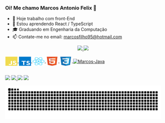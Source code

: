### Oi! Me chamo Marcos Antonio Felix 👋

- 🔭 Hoje trabalho com front-End
- 🌱 Estou aprendendo React / TypeScript
- 🎓 Graduando em Engenharia da Computação
- 📫 Contate-me no email: marcosfilho95@hotmail.com
<div align="center">
  <a href="https://github.com/marcosfilho95">
  <img height="170em" src="https://github-readme-stats.vercel.app/api?username=marcosfilho95&show_icons=true&theme=dark&include_all_commits=true&count_private=true"/>
  <img height="130em" src="https://github-readme-stats.vercel.app/api/top-langs/?username=marcosfilho95&layout=compact&langs_count=16&theme=dark"/>
</div>  
<div style="display: inline_block"><br>
  <img align="center" alt="Marcos-Js" height="30" width="40" src="https://raw.githubusercontent.com/devicons/devicon/master/icons/javascript/javascript-plain.svg">
  <img align="center" alt="Marcos-Ts" height="30" width="40" src="https://raw.githubusercontent.com/devicons/devicon/master/icons/typescript/typescript-plain.svg">
  <img align="center" alt="Marcos-React" height="30" width="40" src="https://raw.githubusercontent.com/devicons/devicon/master/icons/react/react-original.svg">
  <img align="center" alt="Marcos-HTML" height="30" width="40" src="https://raw.githubusercontent.com/devicons/devicon/master/icons/html5/html5-original.svg">
  <img align="center" alt="Marcos-CSS" height="30" width="40" src="https://raw.githubusercontent.com/devicons/devicon/master/icons/css3/css3-original.svg">
  <img align="center" alt="Marcos-Java" height="30" width="40" src="https://cdn.jsdelivr.net/gh/devicons/devicon/icons/java/java-original.svg"/>          
</div>
  
  ##

<div>
  <a href="https://instagram.com/marcosfiilho95" target="_blank"><img src="https://img.shields.io/badge/-Instagram-%23E4405F?style=for-the-badge&logo=instagram&logoColor=white" target="_blank"></a>
  <a href="https://discord.gg/" target="_blank"><img src="https://img.shields.io/badge/Discord-7289DA?style=for-the-badge&logo=discord&logoColor=white" target="_blank">   </a>
  <a href="https://www.facebook.com/marcosfiilho/" target="_blank"><img src="https://img.shields.io/badge/Facebook-1877F2?style=for-the-badge&logo=facebook&logoColor=white" target="_blank"></a>
  <a href="https://www.linkedin.com/in/marcosantoniofelix/" target="_blank"><img src="https://img.shields.io/badge/LinkedIn-0077B5?style=for-the-badge&logo=linkedin&logoColor=white" target="_blank"></a>
  
  ![Snake animation](https://github.com/marcosfilho95/marcosfilho95/blob/output/github-contribution-grid-snake.svg)
</div>
  
